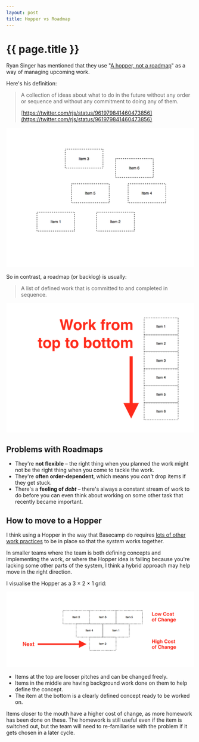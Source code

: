 ```yaml
---
layout: post
title: Hopper vs Roadmap
---
```


# {{ page.title }}

Ryan Singer has mentioned that they use "[A hopper, not a roadmap](https://twitter.com/rjs/status/961758256598274050)" as a way of managing upcoming work.

Here's his definition:

> A collection of ideas about what to do in the future without any order or sequence and without any commitment to doing any of them.
>
> [https://twitter.com/rjs/status/961979841460473856](https://twitter.com/rjs/status/961979841460473856)

![](/images/posts/hopper.png)

So in contrast, a roadmap (or backlog) is usually:

> A list of defined work that is committed to and completed in sequence.

![](/images/posts/roadmap.png)

## Problems with Roadmaps

* They're **not flexible** – the right thing when you planned the work might not be the right thing when you come to tackle the work.
* They're **often order-dependent**, which means you _can't_ drop items if they get stuck.
* There's a **feeling of _debt_** – there's always a constant stream of work to do before you can even think about working on some other task that recently became important.

## How to move to a Hopper

I think using a Hopper in the way that Basecamp do requires [lots of other work practices](https://www.feltpresence.com/how-we-work) to be in place so that the _system_ works together.

In smaller teams where the team is both defining concepts and implementing the work, or where the Hopper idea is failing because you're lacking some other parts of the system, I think a hybrid approach may help move in the right direction.

I visualise the Hopper as a 3 × 2 × 1 grid:

![](/images/posts/hybrid-roadmap-hopper.png)

* Items at the top are looser pitches and can be changed freely.
* Items in the middle are having background work done on them to help define the concept.
* The item at the bottom is a clearly defined concept ready to be worked on.

Items closer to the mouth have a higher cost of change, as more homework has been done on these. The homework is still useful even if the item is switched out, but the team will need to re-familiarise with the problem if it gets chosen in a later cycle.






